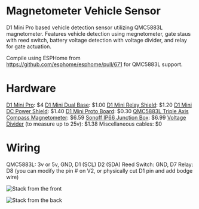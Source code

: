 # Magnetometer Vehicle Sensor

D1 Mini Pro based vehicle detection sensor utilizing QMC5883L magnetometer. Features vehicle detection using megnetometer, gate staus with reed switch, battery voltage detection with voltage divider, and relay for gate actuation. 

Compile using ESPHome from https://github.com/esphome/esphome/pull/671 for QMC5883L support.

# Hardware
[D1 Mini Pro](https://www.banggood.com/Geekcreit-D1-Mini-Pro-16-Module-ESP8266-Series-WiFi-Wireless-Antenna-p-1144951.html): $4
[D1 Mini Dual Base](https://www.aliexpress.com/item/32642733925.html): $1.00
[D1 Mini Relay Shield](https://www.aliexpress.com/item/32596395175.html): $1.20
[D1 Mini DC Power Shield](https://www.aliexpress.com/item/32790327733.html): $1.40
[D1 Mini Proto Board](https://www.aliexpress.com/item/32627711647.html): $0.30
[QMC5883L Triple Axis Compass Magnetometer](https://smile.amazon.com/gp/product/B008V9S64E): $6.59
[Sonoff IP66 Junction Box](https://www.banggood.com/SONOFF-IP66-Waterproof-Junction-Box-Waterproof-Case-Water-resistant-Shell-p-1223669.html): $6.99
[Voltage Divider](https://smile.amazon.com/gp/product/B06XHKZCD4) (to measure up to 25v): $1.38
Miscellaneous cables: $0

# Wiring
QMC5883L: 3v or 5v, GND, D1 (SCL) D2 (SDA)
Reed Switch: GND, D7
Relay: D8 (you can modify the pin # on V2, or physically cut D1 pin and add bodge wire)


![Stack from the front](images/front.jpg)

![Stack from the back](images/back.jpg)
